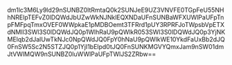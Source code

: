 dm1lc3M6Ly9ld29nSUNBZ0ltRmtaQ0k2SUNJeE9UZ3VNVFE0TGpFeU55NHhNRElpTEFvZ0lDQWdJbUZwWkNJNklEQXNDaUFnSUNBaWFXUWlPaUFpTnpFMFpqTmxOVEF0WWpkaE1pMDBOemt3TFRrd1pUY3RPRFJoTWpsbVpETXdNMll3SWl3S0lDQWdJQ0p1WlhRaU9pQWlkR053SWl3S0lDQWdJQ0p3YjNKMElqb2dJalUwTkNJc0NpQWdJQ0FpY0hNaU9pQWlkWE10YkdFaUxBb2dJQ0FnSW5Sc2N5STZJQ0p1YjI1bElpd0tJQ0FnSUNKMGVYQmxJam9nSW01dmJtVWlMQW9nSUNBZ0luWWlPaUFpTWlJS2ZRbw==
